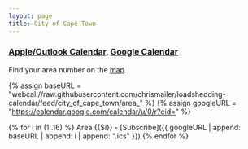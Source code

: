 ```yaml
---
layout: page
title: City of Cape Town
---
```


### [Apple/Outlook Calendar](cpt), <ins>Google Calendar</ins>


Find your area number on the [map](https://www.capetown.gov.za/Loadshedding1/loadshedding/maps/Load_Shedding_All_Areas_Schedule_and_Map.pdf).

{% assign baseURL = "webcal://raw.githubusercontent.com/chrismailer/loadshedding-calendar/feed/city_of_cape_town/area_" %}
{% assign googleURL = "https://calendar.google.com/calendar/u/0/r?cid=" %}

{% for i in (1..16) %}
Area {{$i}} - [Subscribe]({{ googleURL | append: baseURL | append: i | append: ".ics" }})
{% endfor %}
